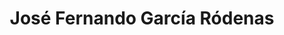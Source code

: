 ---
layout: page
title: José Fernando García Ródenas
description: José Fernando García Ródenas
img: assets/img/jf_garcia.jpeg
importance: 1
category: enrolled
redirect: ambassadorstelecorenta.github.io
---